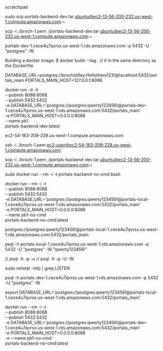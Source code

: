 scratchpad

sudo scp portals-backend-dev.tar ubuntu@ec2-13-56-200-232.us-west-1.compute.amazonaws.com:~

scp -i ./broch-1.pem ./portals-backend-dev.tar ubuntu@ec2-13-56-200-232.us-west-1.compute.amazonaws.com:~



portals-dev-1.cece4u7qvrsx.us-west-1.rds.amazonaws.com -p 5432 -U "postgres" -W


Building a docker image:
$ docker build --tag <image-name> . // if in the same directory as the Dockerfile



DATABASE_URL=postgres://brochstilley:Hellothere123!@localhost:5432/portals_main
PORTALS_MAIN_HOST=127.0.0.1:8088



docker run -d -it \
--publish 8088:8088 \
--publish 5432:5432 \
-e DATABASE_URL='postgres://postgres:qwerty123456!@portals-dev-1.cece4u7qvrsx.us-west-1.rds.amazonaws.com:5432/portals_main'  \
-e PORTALS_MAIN_HOST=0.0.0.0:8088 \
--name pb1 \
portals-backend-dev:latest




ec2-54-183-208-228.us-west-1.compute.amazonaws.com

ssh -i ./broch-1.pem ec2-user@ec2-54-183-208-228.us-west-1.compute.amazonaws.com

scp -i ./broch-1.pem ./portals-backend-dev.tar ubuntu@ec2-13-56-200-232.us-west-1.compute.amazonaws.com:~


sudo docker run --rm -i -t portals-backend-no-cmd bash

docker run --rm -i -t \
--publish 8088:8088 \
--publish 5432:5432 \
-e DATABASE_URL='postgres://postgres:qwerty123456!@portals-local-1.cece4u7qvrsx.us-west-1.rds.amazonaws.com:5432/portals_main'  \
-e PORTALS_MAIN_HOST=0.0.0.0:8088 \
--name pb1-no-cmd \
portals-backend-no-cmd:latest

postgres://postgres:qwerty123456!@portals-local-1.cece4u7qvrsx.us-west-1.rds.amazonaws.com:5432/portals_main

psql -h portals-local-1.cece4u7qvrsx.us-west-1.rds.amazonaws.com -p 5432 -U "postgres" -W "qwerty123456!"

// psql -h <host> -p <port> -u <database>
// psql -h <host> -p <port> -U <username> -W <password> <database>


sudo netstat -ntlp | grep LISTEN

psql -h portals-dev-1.cece4u7qvrsx.us-west-1.rds.amazonaws.com -p 5432 -U "postgres" -W

export DATABASE_URL='postgres://postgres:qwerty123456!@portals-local-1.cece4u7qvrsx.us-west-1.rds.amazonaws.com:5432/portals_main'



docker run --rm -i -t \
--publish 8088:8088 \
--publish 5432:5432 \
-e DATABASE_URL='postgres://postgres:qwerty123456!@portals-dev-1.cece4u7qvrsx.us-west-1.rds.amazonaws.com:5432/portals_main'  \
-e PORTALS_MAIN_HOST=0.0.0.0:8088 \
-e 
--name pb1-no-cmd \
portals-backend-no-cmd:latest